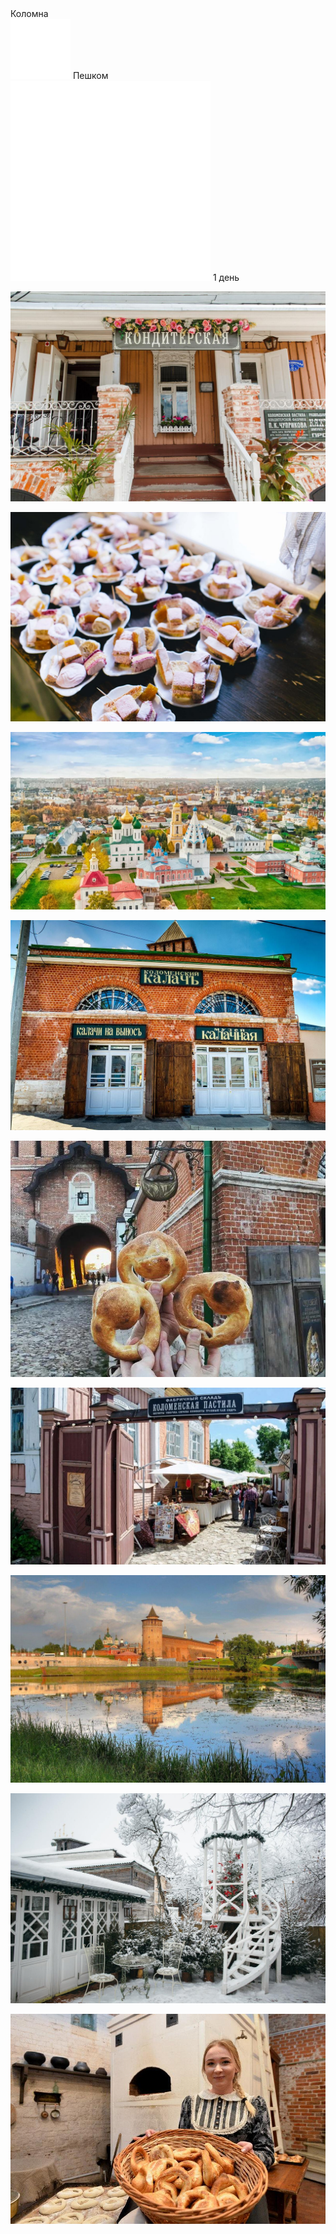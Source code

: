 <link rel="stylesheet" href="../assets-custom/css/style-markdown.css">
<div class="cover-container" style="background-image: url('kolomna-river.jpg'); background-position-y: 15%;">
	<div class="cover-text">
		<div class="cover-title">
            Коломна
        </div>
		<div class="cover-description">
			<div>
                <img class="cover-icon" src="../assets-custom/icon-footsteps.png" loading="lazy" alt="" />
                <span>Пешком</span>
            </div>
            <div>
                <img class="cover-icon" loading="lazy" src="../assets-custom/icon-time.png" alt=""  />
                <span>1 день</span>
            </div>
		</div>
	</div>
</div>

<div id="map"></div>

![photo_2025-03-14 22.26.40.jpeg](imgs/photo_2025-03-14%2022.26.40.jpeg)

![photo_2025-03-14 22.27.02.jpeg](imgs/photo_2025-03-14%2022.27.02.jpeg)


![photo_2025-03-14 22.26.23.jpeg](imgs/photo_2025-03-14%2022.26.23.jpeg)

![photo_2025-03-14 22.26.26.jpeg](imgs/photo_2025-03-14%2022.26.26.jpeg)

![photo_2025-03-14 22.26.27.jpeg](imgs/photo_2025-03-14%2022.26.27.jpeg)

![photo_2025-03-14 22.26.30.jpeg](imgs/photo_2025-03-14%2022.26.30.jpeg)

![photo_2025-03-14 22.26.24.jpeg](imgs/photo_2025-03-14%2022.26.24.jpeg)

![photo_2025-03-14 22.26.31.jpeg](imgs/photo_2025-03-14%2022.26.31.jpeg)

![photo_2025-03-14 22.26.28.jpeg](imgs/photo_2025-03-14%2022.26.28.jpeg)










<link href="https://api.mapbox.com/mapbox-gl-js/v3.10.0/mapbox-gl.css" rel="stylesheet">
<script src="https://api.mapbox.com/mapbox-gl-js/v3.10.0/mapbox-gl.js"></script>
<script src="https://cdn.jsdelivr.net/npm/js-yaml@4.1.0/dist/js-yaml.min.js"></script>
<script src="../assets-custom/js/cozy-journey.js"></script>
<script>architectMap({
    tracks: [
        {path: 'kolomna-hike.gpx'}], 
    points: 'points.yaml',
    zoom: 6.0,
    center: [38.15409, 55.59607],
    fitDuration: 9000,
    fitMaxzoom: 11.5
});
</script>